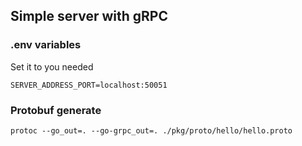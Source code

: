 ## Simple server with gRPC

### .env variables
Set it to you needed

    SERVER_ADDRESS_PORT=localhost:50051

### Protobuf generate

    protoc --go_out=. --go-grpc_out=. ./pkg/proto/hello/hello.proto
